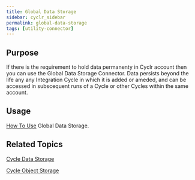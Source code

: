 ```yaml
---
title: Global Data Storage
sidebar: cyclr_sidebar
permalink: global-data-storage
tags: [utility-connector]
---
```


## Purpose

If there is the requirement to hold data permanenty in Cyclr account then you can use the Global Data Storage Connector.  Data persists beyond the life any any Integration Cycle in which it is added or ameded, and can be accessed in subscequent runs of a Cycle or other Cycles within the same account.

## Usage

[How To Use](./data-storage-usage) Global Data Storage.

## Related Topics

[Cycle Data Storage](./cycle-data-storage)

[Cycle Object Storage](./cycle-object-storage)
